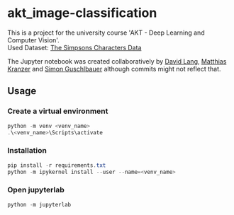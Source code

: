 # akt_image-classification

This is a project for the university course 'AKT - Deep Learning and Computer Vision'.  
Used Dataset: [The Simpsons Characters Data](https://www.kaggle.com/alexattia/the-simpsons-characters-dataset)

The Jupyter notebook was created collaboratively by [David Lang](https://github.com/LangDavid), [Matthias Kranzer](https://github.com/KraProgrammer) and [Simon Guschlbauer](https://github.com/sigusch) although commits might not reflect that.

## Usage

### Create a virtual environment

```Powershell
python -m venv <venv_name>
.\<venv_name>\Scripts\activate
```

### Installation

```Powershell
pip install -r requirements.txt
python -m ipykernel install --user --name=<venv_name>
```

### Open jupyterlab

```Powershell
python -m jupyterlab
```

